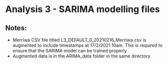 # Analysis 3 - SARIMA modelling files

## Notes:
* Merriwa CSV file titled L3_DEFAULT_0_20210216_Merriwa.csv is augmented to include timestamps at 17/2/2021 10am. This is required to ensure that the SARIMA model can be trained properly
* Augmented data is in the ARIMA_data folder in the same directory
